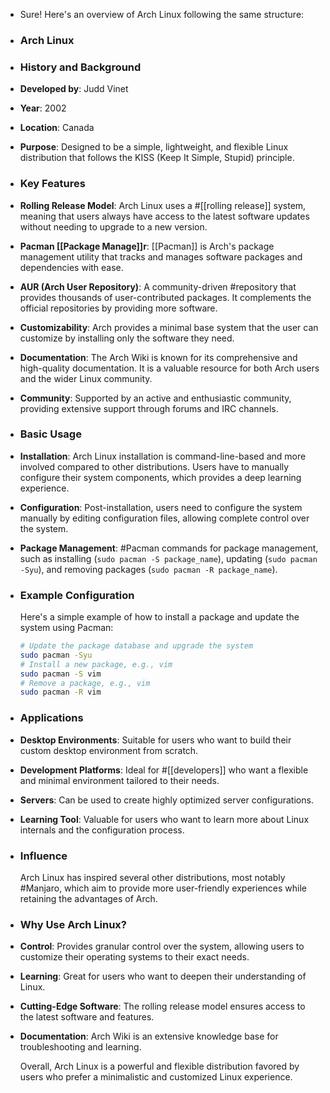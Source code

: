 - Sure! Here's an overview of Arch Linux following the same structure:
- ### **Arch Linux**
- ### **History and Background**
- **Developed by**: Judd Vinet
- **Year**: 2002
- **Location**: Canada
- **Purpose**: Designed to be a simple, lightweight, and flexible Linux distribution that follows the KISS (Keep It Simple, Stupid) principle.
- ### **Key Features**
- **Rolling Release Model**: Arch Linux uses a #[[rolling release]] system, meaning that users always have access to the latest software updates without needing to upgrade to a new version.
- **Pacman [[Package Manage]]r**: [[Pacman]] is Arch's package management utility that tracks and manages software packages and dependencies with ease.
- **AUR (Arch User Repository)**: A community-driven #repository that provides thousands of user-contributed packages. It complements the official repositories by providing more software.
- **Customizability**: Arch provides a minimal base system that the user can customize by installing only the software they need.
- **Documentation**: The Arch Wiki is known for its comprehensive and high-quality documentation. It is a valuable resource for both Arch users and the wider Linux community.
- **Community**: Supported by an active and enthusiastic community, providing extensive support through forums and IRC channels.
- ### **Basic Usage**
- **Installation**: Arch Linux installation is command-line-based and more involved compared to other distributions. Users have to manually configure their system components, which provides a deep learning experience.
- **Configuration**: Post-installation, users need to configure the system manually by editing configuration files, allowing complete control over the system.
- **Package Management**: #Pacman commands for package management, such as installing (`sudo pacman -S package_name`), updating (`sudo pacman -Syu`), and removing packages (`sudo pacman -R package_name`).
- ### **Example Configuration**
  
  Here's a simple example of how to install a package and update the system using Pacman:
  
  ```sh
  # Update the package database and upgrade the system
  sudo pacman -Syu
  # Install a new package, e.g., vim
  sudo pacman -S vim
  # Remove a package, e.g., vim
  sudo pacman -R vim
  ```
- ### **Applications**
- **Desktop Environments**: Suitable for users who want to build their custom desktop environment from scratch.
- **Development Platforms**: Ideal for #[[developers]] who want a flexible and minimal environment tailored to their needs.
- **Servers**: Can be used to create highly optimized server configurations.
- **Learning Tool**: Valuable for users who want to learn more about Linux internals and the configuration process.
- ### **Influence**
  
  Arch Linux has inspired several other distributions, most notably #Manjaro, which aim to provide more user-friendly experiences while retaining the advantages of Arch.
- ### **Why Use Arch Linux?**
- **Control**: Provides granular control over the system, allowing users to customize their operating systems to their exact needs.
- **Learning**: Great for users who want to deepen their understanding of Linux.
- **Cutting-Edge Software**: The rolling release model ensures access to the latest software and features.
- **Documentation**: Arch Wiki is an extensive knowledge base for troubleshooting and learning.
  
  Overall, Arch Linux is a powerful and flexible distribution favored by users who prefer a minimalistic and customized Linux experience.